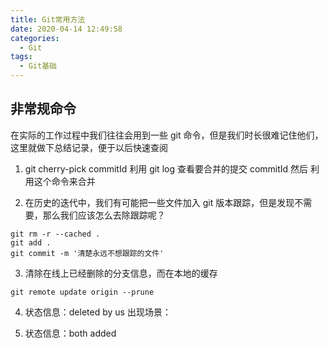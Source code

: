 ```yaml
---
title: Git常用方法
date: 2020-04-14 12:49:58
categories:
  - Git
tags:
  - Git基础
---
```


## 非常规命令

在实际的工作过程中我们往往会用到一些 git 命令，但是我们时长很难记住他们，这里就做下总结记录，便于以后快速查阅

1. git cherry-pick commitId
   利用 git log 查看要合并的提交 commitId 然后
   利用这个命令来合并

2. 在历史的迭代中，我们有可能把一些文件加入 git 版本跟踪，但是发现不需要，那么我们应该怎么去除跟踪呢？

```git
git rm -r --cached .
git add .
git commit -m '清楚永远不想跟踪的文件'

```

3. 清除在线上已经删除的分支信息，而在本地的缓存

```git
git remote update origin --prune

```

4. 状态信息：deleted by us
   出现场景：

5. 状态信息：both added
